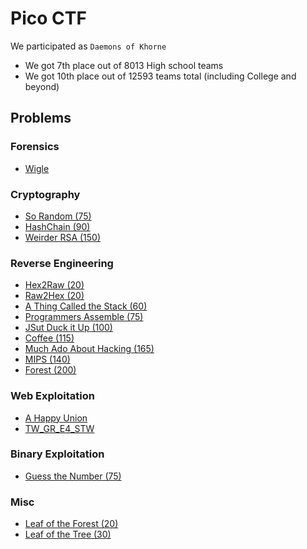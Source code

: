 # Pico CTF

We participated as `Daemons of Khorne`

* We got 7th place out of 8013 High school teams
* We got 10th place out of 12593 teams total (including College and beyond)

## Problems

### Forensics
* [Wigle](/2017/picoCTF_2017/problems/forensics/Wigle/wigle.md)
### Cryptography
* [So Random (75)](problems/cryptography/SoRandom/SoRandom.md)
* [HashChain (90)](problems/cryptography/hashchains/hashchains.md)
* [Weirder RSA (150)](problems/cryptography/weirderRSA/weirderRSA.md)
### Reverse Engineering
* [Hex2Raw (20)](problems/reverse/Hex2Raw/Hex2Raw.md)
* [Raw2Hex (20)](problems/reverse/Raw2Hex/Raw2Hex.md)
* [A Thing Called the Stack (60)](problems/reverse/A_Thing_Called_the_Stack/A_Thing_Called_the_Stack.md)
* [Programmers Assemble (75)](problems/reverse/Programmers_Assemble/Programmers_Assemble.md)
* [JSut Duck it Up (100)](problems/reverse/JSut_Duck_it_Up/JSut_Duck_it_Up.md)
* [Coffee (115)]()
* [Much Ado About Hacking (165)]()
* [MIPS (140)]()
* [Forest (200)]()

### Web Exploitation
* [A Happy Union](/2017/picoCTF_2017/problems/web/a-happy-union/a-happy-union.md)
* [TW_GR_E4_STW](/2017/picoCTF_2017/problems/web/tw_gr_e4_stw/tw_gr_e4_stw.md)
### Binary Exploitation
* [Guess the Number (75)](problems/binary/Guess_the_Number/Guess_the_Number.md)
### Misc
* [Leaf of the Forest (20)](problems/misc/Leaf_of_the_Tree/Leaf_of_the_Tree.md)
* [Leaf of the Tree (30)](problems/misc/Leaf_of_the_Forest/Leaf_of_the_Forest.md)
